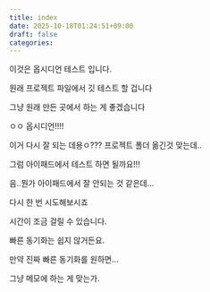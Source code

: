 ```yaml
---
title: index
date: 2025-10-18T01:24:51+09:00
draft: false
categories:
---
```

이것은 옵시디언 테스트 입니다. 


원래 프로젝트 파일에서 깃 테스트 할 겁니다  

그냥 원래 만든 곳에서 하는 게 좋겠습니다  


ㅇㅇ 옵시디언!!!!


이거 다시 잘 되는 데용ㅇ??? 프로젝트 폴더 옮긴것 맞는데..

그럼 아이패드에서 테스트 하면 될까요!!!

음..뭔가 아이패드에서 잘 안되는 것 같은데...

다시 한 번 시도해보시죠  


시간이 조금 걸릴 수 있습니다. 

빠른 동기화는 쉽지 않거든요. 

만약 진짜 빠른 동기화를 원하면…


그냥 메모에 하는 게 맞는가. 


